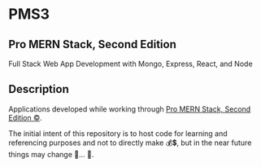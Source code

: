 # PMS3
## Pro MERN Stack, Second Edition
Full Stack Web App Development with Mongo, Express, React, and Node

## Description
Applications developed while working through [Pro MERN Stack, Second Edition :copyright:](https://www.apress.com/gp/book/9781484243909).

The initial intent of this repository is to host code for learning and referencing purposes and not to directly make :moneybag::heavy_dollar_sign:, but in the near future things may change :zany_face:... :money_mouth_face:.